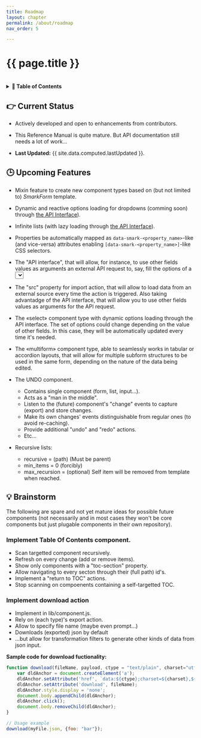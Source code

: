```yaml
---
title: Roadmap
layout: chapter
permalink: /about/roadmap
nav_order: 5

---
```


# {{ page.title }}

<br />
<details class="chaptertoc">
<summary>
<strong>📖 Table of Contents</strong>
</summary>

  {{ "
<!-- vim-markdown-toc GitLab -->

* [👉 Current Status](#-current-status)
* [🕒 Upcoming Features](#-upcoming-features)
* [💡 Brainstorm](#-brainstorm)
    * [Implement Table Of Contents component.](#implement-table-of-contents-component)
    * [Implement download action](#implement-download-action)

<!-- vim-markdown-toc -->
       " | markdownify }}

</details>


## 👉 Current Status

  * Actively developed and open to enhancements from contributors.

  * This Reference Manual is quite mature. But API documentation still needs a
    lot of work...

  * **Last Updated:** {{ site.data.computed.lastUpdated }}.


## 🕒 Upcoming Features

  * Mixin feature to create new component types based on (but not limited to)
    *SmarkForm* template.

  * Dynamic and reactive options loading for dropdowns (comming soon) through
    [the API Interface](/advanced_concepts/the_api_interface)).

  * Infinite lists (with lazy loading through [the API
    Interface](/advanced_concepts/the_api_interface)).

  * Properties be automatically mapped as `data-smark-<property_name>`-like
    (and vice-versa) attributes enabling `[data-smark-<property_name>]`-like
    CSS selectors.

  * The "API interface", that will allow, for instance, to use other fields
    values as arguments an external API request to, say, fill the options of a
    <select> tag.

  * The "src" property for import action, that will allow to load data from an
    external source every time the action is triggered. Also taking advantadge
    of the API interface, that will allow you to use other fields values as
    arguments for the API request.

  * The «select» component type with dynamic options loading through the API
    interface. The set of options could change depending on the value of other
    fields. In this case, they will be automatically updated every time it's
    needed.

   * The «multiform» component type, able to seamlessly works in tabular or
     accordion layouts, that will allow for multiple subform structures to be
     used in the same form, depending on the nature of the data being edited.

   * The UNDO component.
        - Contains single component (form, list, input...).
        - Acts as a "man in the middle".
        - Listen to the (future) component's "change" events to capture
          (export) and store changes.
        - Make its own changes' events distinguishable from regular ones (to
          avoid re-caching).
        - Provide additional "undo" and "redo" actions.
        - Etc...

   * Recursive lists:
     - recursive = (path) (Must be parent)
     - min_items = 0 (forcibly)
     - max_recursion = (optional) Self item will be removed from template when
       reached.


## 💡 Brainstorm


The following are spare and not yet mature ideas for possible future components
(not necessarily and in most cases they won't be core components but just
plugable components in their own repository).


### Implement Table Of Contents component.
  - Scan targetted component recursively.
  - Refresh on every change (add or remove items).
  - Show only components with a "toc-section" property.
  - Allow navigating to every secton through their (full path) id's.
  - Implement a "return to TOC" actions.
  - Stop scanning on compoenents containing a self-targetted TOC.




### Implement download action

  * Implement in lib/component.js.
  * Rely on (each type)'s export action.
  * Allow to specify file name (maybe even prompt...)
  * Downloads (exported) json by default
  * ...but allow for transformation filters to generate other kinds of data
    from json input.


**Sample code for download fuctionality:**

```javascript
function download(fileName, payload, ctype = "text/plain", charset="utf-8") {
    var dldAnchor = document.createElement('a');
    dldAnchor.setAttribute('href', `data:${ctype};charset=${charset},${encodeURIComponent(payload)}`);
    dldAnchor.setAttribute('download', fileName);
    dldAnchor.style.display = 'none';
    document.body.appendChild(dldAnchor);
    dldAnchor.click();
    document.body.removeChild(dldAnchor);
}

// Usage example
download(myFile.json, {foo: "bar"});
```
